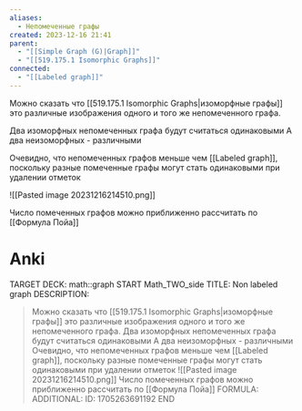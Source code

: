 ```yaml
---
aliases:
  - Непомеченные графы
created: 2023-12-16 21:41
parent:
  - "[[Simple Graph (G)|Graph]]"
  - "[[519.175.1 Isomorphic Graphs]]"
connected:
  - "[[Labeled graph]]"
---
```


Можно сказать что [[519.175.1 Isomorphic Graphs|изоморфные графы]] это различные изображения одного и того же непомеченного графа.

Два изоморфных непомеченных графа будут считаться одинаковыми
А два неизоморфных - различными

Очевидно, что непомеченных графов меньше чем [[Labeled graph]], поскольку разные помеченные графы могут стать одинаковыми при удалении отметок

![[Pasted image 20231216214510.png]]

Число помеченных графов можно приближенно рассчитать по [[Формула Пойа]] 

# Anki
TARGET DECK: math::graph
START
Math_TWO_side
TITLE: Non labeled graph
DESCRIPTION: 
> Можно сказать что [[519.175.1 Isomorphic Graphs|изоморфные графы]] это различные изображения одного и того же непомеченного графа.
> Два изоморфных непомеченных графа будут считаться одинаковыми
> А два неизоморфных - различными
> Очевидно, что непомеченных графов меньше чем [[Labeled graph]], поскольку разные помеченные графы могут стать одинаковыми при удалении отметок
> ![[Pasted image 20231216214510.png]]
> Число помеченных графов можно приближенно рассчитать по [[Формула Пойа]] 
FORMULA: 
ADDITIONAL:
ID: 1705263691192
END









